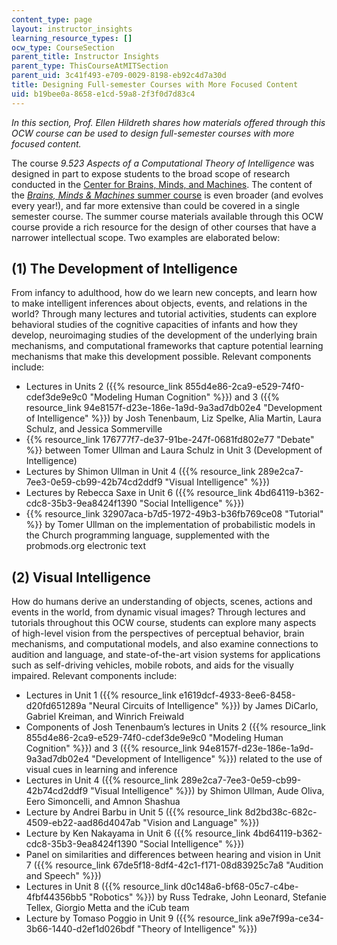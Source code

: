 ```yaml
---
content_type: page
layout: instructor_insights
learning_resource_types: []
ocw_type: CourseSection
parent_title: Instructor Insights
parent_type: ThisCourseAtMITSection
parent_uid: 3c41f493-e709-0029-8198-eb92c4d7a30d
title: Designing Full-semester Courses with More Focused Content
uid: b19bee0a-8658-e1cd-59a8-2f3f0d7d83c4
---
```


_In this section, Prof. Ellen Hildreth shares how materials offered through this OCW course can be used to design full-semester courses with more focused content._

The course _9.523 Aspects of a Computational Theory of Intelligence_ was designed in part to expose students to the broad scope of research conducted in the [Center for Brains, Minds, and Machines](http://cbmm.mit.edu/). The content of the [_Brains, Minds & Machines_ summer course](http://cbmm.mit.edu/summer-school) is even broader (and evolves every year!), and far more extensive than could be covered in a single semester course. The summer course materials available through this OCW course provide a rich resource for the design of other courses that have a narrower intellectual scope. Two examples are elaborated below:

(1) The Development of Intelligence
-----------------------------------

From infancy to adulthood, how do we learn new concepts, and learn how to make intelligent inferences about objects, events, and relations in the world? Through many lectures and tutorial activities, students can explore behavioral studies of the cognitive capacities of infants and how they develop, neuroimaging studies of the development of the underlying brain mechanisms, and computational frameworks that capture potential learning mechanisms that make this development possible. Relevant components include:

*   Lectures in Units 2 ({{% resource_link 855d4e86-2ca9-e529-74f0-cdef3de9e9c0 "Modeling Human Cognition" %}}) and 3 ({{% resource_link 94e8157f-d23e-186e-1a9d-9a3ad7db02e4 "Development of Intelligence" %}}) by Josh Tenenbaum, Liz Spelke, Alia Martin, Laura Schulz, and Jessica Sommerville
*   {{% resource_link 176777f7-de37-91be-247f-0681fd802e77 "Debate" %}} between Tomer Ullman and Laura Schulz in Unit 3 (Development of Intelligence)
*   Lectures by Shimon Ullman in Unit 4 ({{% resource_link 289e2ca7-7ee3-0e59-cb99-42b74cd2ddf9 "Visual Intelligence" %}})
*   Lectures by Rebecca Saxe in Unit 6 ({{% resource_link 4bd64119-b362-cdc8-35b3-9ea8424f1390 "Social Intelligence" %}})
*   {{% resource_link 32907aca-b7d5-1972-49b3-b36fb769ce08 "Tutorial" %}} by Tomer Ullman on the implementation of probabilistic models in the Church programming language, supplemented with the probmods.org electronic text

(2) Visual Intelligence
-----------------------

How do humans derive an understanding of objects, scenes, actions and events in the world, from dynamic visual images? Through lectures and tutorials throughout this OCW course, students can explore many aspects of high-level vision from the perspectives of perceptual behavior, brain mechanisms, and computational models, and also examine connections to audition and language, and state-of-the-art vision systems for applications such as self-driving vehicles, mobile robots, and aids for the visually impaired. Relevant components include:

*   Lectures in Unit 1 ({{% resource_link e1619dcf-4933-8ee6-8458-d20fd651289a "Neural Circuits of Intelligence" %}}) by James DiCarlo, Gabriel Kreiman, and Winrich Freiwald
*   Components of Josh Tenenbaum’s lectures in Units 2 ({{% resource_link 855d4e86-2ca9-e529-74f0-cdef3de9e9c0 "Modeling Human Cognition" %}}) and 3 ({{% resource_link 94e8157f-d23e-186e-1a9d-9a3ad7db02e4 "Development of Intelligence" %}}) related to the use of visual cues in learning and inference
*   Lectures in Unit 4 ({{% resource_link 289e2ca7-7ee3-0e59-cb99-42b74cd2ddf9 "Visual Intelligence" %}}) by Shimon Ullman, Aude Oliva, Eero Simoncelli, and Amnon Shashua
*   Lecture by Andrei Barbu in Unit 5 ({{% resource_link 8d2bd38c-682c-4509-eb22-aad86d4047ab "Vision and Language" %}})
*   Lecture by Ken Nakayama in Unit 6 ({{% resource_link 4bd64119-b362-cdc8-35b3-9ea8424f1390 "Social Intelligence" %}})
*   Panel on similarities and differences between hearing and vision in Unit 7 ({{% resource_link 67de5f18-8df4-42c1-f171-08d83925c7a8 "Audition and Speech" %}})
*   Lectures in Unit 8 ({{% resource_link d0c148a6-bf68-05c7-c4be-4fbf44356bb5 "Robotics" %}}) by Russ Tedrake, John Leonard, Stefanie Tellex, Giorgio Metta and the iCub team
*   Lecture by Tomaso Poggio in Unit 9 ({{% resource_link a9e7f99a-ce34-3b66-1440-d2ef1d026bdf "Theory of Intelligence" %}})